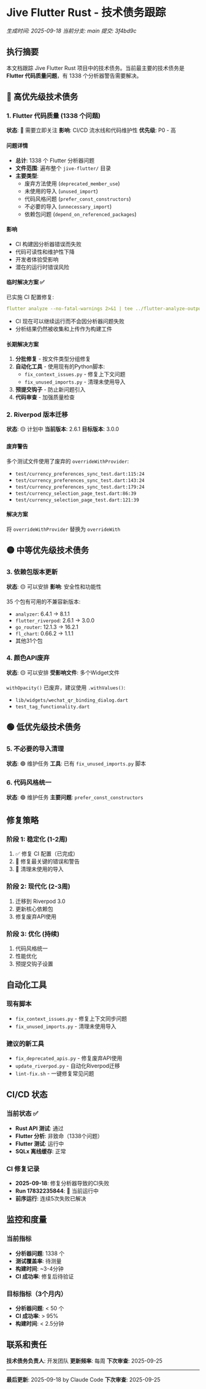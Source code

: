 # Jive Flutter Rust - 技术债务跟踪

*生成时间: 2025-09-18*
*当前分支: main*
*提交: 3f4bd9c*

## 执行摘要

本文档跟踪 Jive Flutter Rust 项目中的技术债务。当前最主要的技术债务是 **Flutter 代码质量问题**，有 1338 个分析器警告需要解决。

## 🔴 高优先级技术债务

### 1. Flutter 代码质量 (1338 个问题)

**状态**: 🔴 需要立即关注
**影响**: CI/CD 流水线和代码维护性
**优先级**: P0 - 高

#### 问题详情
- **总计**: 1338 个 Flutter 分析器问题
- **文件范围**: 遍布整个 `jive-flutter/` 目录
- **主要类型**:
  - 废弃方法使用 (`deprecated_member_use`)
  - 未使用的导入 (`unused_import`)
  - 代码风格问题 (`prefer_const_constructors`)
  - 不必要的导入 (`unnecessary_import`)
  - 依赖包问题 (`depend_on_referenced_packages`)

#### 影响
- CI 构建因分析器错误而失败
- 代码可读性和维护性下降
- 开发者体验受影响
- 潜在的运行时错误风险

#### 临时解决方案 ✅
已实施 CI 配置修复:
```yaml
flutter analyze --no-fatal-warnings 2>&1 | tee ../flutter-analyze-output.txt || true
```
- CI 现在可以继续运行而不会因分析器问题失败
- 分析结果仍然被收集和上传作为构建工件

#### 长期解决方案
1. **分批修复** - 按文件类型分组修复
2. **自动化工具** - 使用现有的Python脚本:
   - `fix_context_issues.py` - 修复上下文问题
   - `fix_unused_imports.py` - 清理未使用导入
3. **预提交钩子** - 防止新问题引入
4. **代码审查** - 加强质量检查

### 2. Riverpod 版本迁移

**状态**: 🟡 计划中
**当前版本**: 2.6.1
**目标版本**: 3.0.0

#### 废弃警告
多个测试文件使用了废弃的 `overrideWithProvider`:
- `test/currency_preferences_sync_test.dart:115:24`
- `test/currency_preferences_sync_test.dart:143:24`
- `test/currency_preferences_sync_test.dart:179:24`
- `test/currency_selection_page_test.dart:86:39`
- `test/currency_selection_page_test.dart:121:39`

#### 解决方案
将 `overrideWithProvider` 替换为 `overrideWith`

## 🟡 中等优先级技术债务

### 3. 依赖包版本更新

**状态**: 🟡 可以安排
**影响**: 安全性和功能性

35 个包有可用的不兼容新版本:
- `analyzer`: 6.4.1 → 8.1.1
- `flutter_riverpod`: 2.6.1 → 3.0.0
- `go_router`: 12.1.3 → 16.2.1
- `fl_chart`: 0.66.2 → 1.1.1
- 其他31个包

### 4. 颜色API废弃

**状态**: 🟡 可以安排
**受影响文件**: 多个Widget文件

`withOpacity()` 已废弃，建议使用 `.withValues()`:
- `lib/widgets/wechat_qr_binding_dialog.dart`
- `test_tag_functionality.dart`

## 🟢 低优先级技术债务

### 5. 不必要的导入清理

**状态**: 🟢 维护任务
**工具**: 已有 `fix_unused_imports.py` 脚本

### 6. 代码风格统一

**状态**: 🟢 维护任务
**主要问题**: `prefer_const_constructors`

## 修复策略

### 阶段 1: 稳定化 (1-2周)
1. ✅ 修复 CI 配置（已完成）
2. 🔄 修复最关键的错误和警告
3. 🔄 清理未使用的导入

### 阶段 2: 现代化 (2-3周)
1. 迁移到 Riverpod 3.0
2. 更新核心依赖包
3. 修复废弃API使用

### 阶段 3: 优化 (持续)
1. 代码风格统一
2. 性能优化
3. 预提交钩子设置

## 自动化工具

### 现有脚本
- `fix_context_issues.py` - 修复上下文同步问题
- `fix_unused_imports.py` - 清理未使用导入

### 建议的新工具
- `fix_deprecated_apis.py` - 修复废弃API使用
- `update_riverpod.py` - 自动化Riverpod迁移
- `lint-fix.sh` - 一键修复常见问题

## CI/CD 状态

### 当前状态 ✅
- **Rust API 测试**: 通过
- **Flutter 分析**: 非致命（1338个问题）
- **Flutter 测试**: 运行中
- **SQLx 离线缓存**: 正常

### CI 修复记录
- **2025-09-18**: 修复分析器导致的CI失败
- **Run 17832235844**: 🔄 当前运行中
- **前序运行**: 连续5次失败已解决

## 监控和度量

### 当前指标
- **分析器问题**: 1338 个
- **测试覆盖率**: 待测量
- **构建时间**: ~3-4分钟
- **CI 成功率**: 修复后待验证

### 目标指标（3个月内）
- **分析器问题**: < 50 个
- **CI 成功率**: > 95%
- **构建时间**: < 2.5分钟

## 联系和责任

**技术债务负责人**: 开发团队
**更新频率**: 每周
**下次审查**: 2025-09-25

---

**最后更新**: 2025-09-18 by Claude Code
**下次审查**: 2025-09-25